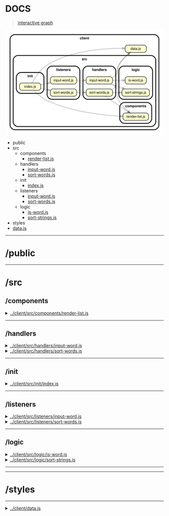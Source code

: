 <!-- BEGIN TITLE -->

# DOCS

<!-- END TITLE -->

<!-- BEGIN TREE -->

> [interactive graph](./dependency-graph.html)

![dependency graph](./dependency-graph.svg)

<!-- END TREE -->

<!-- BEGIN TOC -->

- public
- src
  - components
    - [render-list.js](#clientsrccomponentsrender-listjs)
  - handlers
    - [input-word.js](#clientsrchandlersinput-wordjs)
    - [sort-words.js](#clientsrchandlerssort-wordsjs)
  - init
    - [index.js](#clientsrcinitindexjs)
  - listeners
    - [input-word.js](#clientsrclistenersinput-wordjs)
    - [sort-words.js](#clientsrclistenerssort-wordsjs)
  - logic
    - [is-word.js](#clientsrclogicis-wordjs)
    - [sort-strings.js](#clientsrclogicsort-stringsjs)
- styles
- [data.js](#clientdatajs)

---

<!-- END TOC -->

<!-- BEGIN DOCS -->

# /public

---

# /src

## /components

<details><summary><a href="../../client/src/components/render-list.js" id="clientsrccomponentsrender-listjs">../client/src/components/render-list.js</a></summary>

</details>

---

## /handlers

<details><summary><a href="../../client/src/handlers/input-word.js" id="clientsrchandlersinput-wordjs">../client/src/handlers/input-word.js</a></summary>

<a name="inputWord"></a>

## inputWord

Entry point for users adding a word to the list.
It is called each time the user clicks the "add word" button.

| Param | Type               | Description                                          |
| ----- | ------------------ | ---------------------------------------------------- |
| event | <code>Event</code> | The event triggered when the user clicks the button. |

</details>

<details><summary><a href="../../client/src/handlers/sort-words.js" id="clientsrchandlerssort-wordsjs">../client/src/handlers/sort-words.js</a></summary>

<a name="sortWords"></a>

## sortWords

Entry point for users sorting the list of words in this app.
It is called each time the input selection changes.

| Param | Type               | Description                                |
| ----- | ------------------ | ------------------------------------------ |
| event | <code>Event</code> | The event triggered by changing the input. |

</details>

---

## /init

<details><summary><a href="../../client/src/init/index.js" id="clientsrcinitindexjs">../client/src/init/index.js</a></summary>

</details>

---

## /listeners

<details><summary><a href="../../client/src/listeners/input-word.js" id="clientsrclistenersinput-wordjs">../client/src/listeners/input-word.js</a></summary>

</details>

<details><summary><a href="../../client/src/listeners/sort-words.js" id="clientsrclistenerssort-wordsjs">../client/src/listeners/sort-words.js</a></summary>

</details>

---

## /logic

<details><summary><a href="../../client/src/logic/is-word.js" id="clientsrclogicis-wordjs">../client/src/logic/is-word.js</a></summary>

<a name="isWord"></a>

## isWord ⇒ <code>boolean</code>

Checks if a string is a word. A word contains only letters.

**Returns**: <code>boolean</code> - Whether or not the text is a word.

| Param | Type                | Description                      |
| ----- | ------------------- | -------------------------------- |
| text  | <code>string</code> | A string to check for wordiness. |

**Example**

```js
// ... write this!
```

</details>

<details><summary><a href="../../client/src/logic/sort-strings.js" id="clientsrclogicsort-stringsjs">../client/src/logic/sort-strings.js</a></summary>

<a name="sortStrings"></a>

## sortStrings ⇒ <code>Array.&lt;string&gt;</code>

Sorts an array of strings in different ways.
It does not modify the argument (no side-effects).

**Returns**: <code>Array.&lt;string&gt;</code> - A new sorted array containing the same strings as toSort.

| Param      | Type                              | Default                                     | Description                                                                                                                                                                                                                                                                                                             |
| ---------- | --------------------------------- | ------------------------------------------- | ----------------------------------------------------------------------------------------------------------------------------------------------------------------------------------------------------------------------------------------------------------------------------------------------------------------------- |
| [toSort]   | <code>Array.&lt;string&gt;</code> | <code>&#x27;&#x27;</code>                   | The array of strings to sort.                                                                                                                                                                                                                                                                                           |
| [sortType] | <code>string</code>               | <code>&quot;&#x27;oldest&#x27;&quot;</code> | How to sort the strings, 6 options. - oldest: from oldest to newest. - newest: from newest to oldest. - shortest: from shortest to longest. - longest: from longest to shortest. - a: alphabetical order. - z: reverse alphabetical order. If the sortType is not one of these 6 options, a copy of toSort is returned. |

**Example**

```js
// ... write this!
```

</details>

---

---

# /styles

---

<details><summary><a href="../../client/data.js" id="clientdatajs">../client/data.js</a></summary>

<a name="data"></a>

## data

**Properties**

| Name  | Type                              | Description                                                         |
| ----- | --------------------------------- | ------------------------------------------------------------------- |
| words | <code>Array.&lt;string&gt;</code> | An array of words that the user has provided.                       |
| sort  | <code>string</code>               | A string indicating the order string should be displayed in the UI. |

</details>

<!-- END DOCS -->
